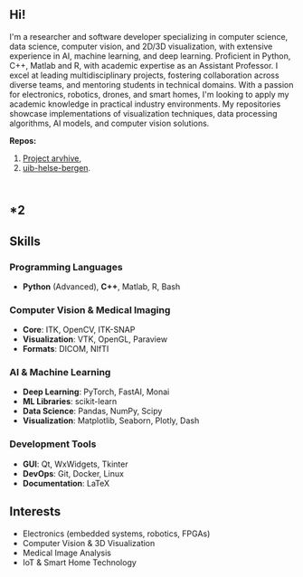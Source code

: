 ## Hi!

I'm a researcher and software developer specializing in computer science, data science, computer vision, and 2D/3D visualization, with extensive experience in AI, machine learning, and deep learning. Proficient in Python, C++, Matlab and R, with academic expertise as an Assistant Professor. I excel at leading multidisciplinary projects, fostering collaboration across diverse teams, and mentoring students in technical domains. With a passion for electronics, robotics, drones, and smart homes, I'm looking to apply my academic knowledge in practical industry environments. My repositories showcase implementations of visualization techniques, data processing algorithms, AI models, and computer vision solutions.

**Repos:**
1. [Project arvhive](https://github.com/marekkoc/project-archive),
2.  [uib-helse-bergen](https://github.com/marekkoc/uib-helse-bergen).

<br>*2
----

## Skills

### Programming Languages
- **Python** (Advanced), **C++**, Matlab, R, Bash

### Computer Vision & Medical Imaging
- **Core**: ITK, OpenCV, ITK-SNAP
- **Visualization**: VTK, OpenGL, Paraview
- **Formats**: DICOM, NIfTI

### AI & Machine Learning
- **Deep Learning**: PyTorch, FastAI, Monai
- **ML Libraries**: scikit-learn
- **Data Science**: Pandas, NumPy, Scipy
- **Visualization**: Matplotlib, Seaborn, Plotly, Dash

### Development Tools
- **GUI**: Qt, WxWidgets, Tkinter
- **DevOps**: Git, Docker, Linux
- **Documentation**: LaTeX

## Interests
- Electronics (embedded systems, robotics, FPGAs)
- Computer Vision & 3D Visualization
- Medical Image Analysis
- IoT & Smart Home Technology

<!--
**marekkoc/marekkoc** is a ✨ _special_ ✨ repository because its `README.md` (this file) appears on your GitHub profile.

Here are some ideas to get you started:

- 🔭 I’m currently working on ...
- 🌱 I’m currently learning ...
- 👯 I’m looking to collaborate on ...
- 🤔 I’m looking for help with ...
- 💬 Ask me about ...
- 📫 How to reach me: ...
  📫 How to reach me: [web](https://marekkoc.github.io), [LinkedIn](https://www.linkedin.com/in/marek-kocinski-285a64110/)
- 😄 Pronouns: ...
- ⚡ Fun fact: ...
-->
